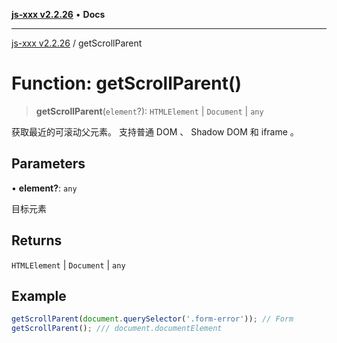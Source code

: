 [**js-xxx v2.2.26**](../README.md) • **Docs**

***

[js-xxx v2.2.26](../README.md) / getScrollParent

# Function: getScrollParent()

> **getScrollParent**(`element`?): `HTMLElement` \| `Document` \| `any`

获取最近的可滚动父元素。
支持普通 DOM 、 Shadow DOM 和 iframe 。

## Parameters

• **element?**: `any`

目标元素

## Returns

`HTMLElement` \| `Document` \| `any`

## Example

```ts
getScrollParent(document.querySelector('.form-error')); // Form
getScrollParent(); /// document.documentElement
```
